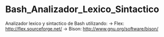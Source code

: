 Bash_Analizador_Lexico_Sintactico
=================================
Analizador lexico y sintactico de Bash utilizando:
-> Flex:  http://flex.sourceforge.net/
-> Bison: http://www.gnu.org/software/bison/
